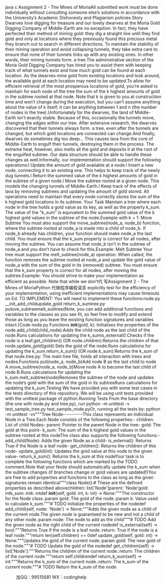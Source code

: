 java c
Assignment 2 - The Mines of MoriaAll submitted work must be done individually without consulting someone else’s solutions in accordance with the University’s Academic Dishonesty and Plagiarism policies.Story Dwarves love digging for treasure and our lovely dwarves at the Moria Gold Digging Company of Middle-Earth are no exception. In fact, they have perfected their method of mining gold: they dig a straight line until they find gold and only at locations where they previously found this precious metal they branch out to search in different directions. To maintain the stability of their mining operation and avoid collapsing tunnels, they take extra care to ensure that none of their tunnels links up with any existing ones. In other words, their mining tunnels form. a tree.The administrative section of the Moria Gold Digging Company has hired you to assist them with keeping track of what tunnels exist and how much gold can be found at each location. As the dwarves mine gold from existing locations and look around, the available gold at each location may need to be updated.To allow for efficient retrieval of the most prosperous locations of gold, you’re asked to maintain for each node of the tree the sum of the k highest amounts of gold in the subtree rooted at that node. Note that k is given to you at construction time and won’t change during the execution, but you can’t assume anything about the value of k itself; it can be anything between 1 and n (the number of nodes in the tree).Unfortunately for the dwarves, the land of Middle-Earth isn’t exactly stable. Because of this, occasionally the tunnels move, changing the edges within our tree. After extensive research, the dwarves discovered that their tunnels always form. a tree, even after the tunnels are changed, but which gold locations are connected can change.And finally, dwarves do sometimes dig too deep… This causes lava from the core of Middle-Earth to engulf their tunnels, destroying them in the process. The extreme heat, however, also melts all the gold and deposits it at the root of the engulfed subtree. Our data structure should be able to handle these changes as well.Informally, our implementation should support the following operations:l   Update the amount of gold available at a node.l   Insert a new node, connecting it to an existing one. This helps to keep track of the newly dug tunnels.l   Return the summed value of the k highest amounts of gold in the subtree of a given node.l   Move the subtree rooted at a given node. This models the changing tunnels of Middle-Earth.l   Keep track of the effects of lava by removing subtrees and updating the amount of gold stored.
All operations need to maintain that every node correctly stores the sum of the k highest gold locations in its subtree. 
Your Task Maintain a tree where each node in the tree holds a gold value as its key, as well as the property k_sum. The value of the "k_sum" is equivalent to the summed gold value of the k highest gold values in the subtree of the node.Example with k = 1:  Move Subtree You must also support the move_subtree(node_a, node_b)   function, where the subtree rooted at node_a is made into a child of node_b. If node_b already has children, your function should make node_a the last child. You must ensure that the k_sum property is correct for all nodes, after moving the subtree. You can assume that node_b isn’t in the subtree of node_a and you don’t have to check for this.Example:  Melt Subtree Your tree must support the melt_subtree(node_a) operation. When called, the function removes the subtree rooted at node_a and update the gold value of node_a with the sum of the gold in its (removed) subtree. You must ensure that the k_sum property is correct for all nodes, after moving the subtree.Example:  You should strive to make your implementation as efficient as possible. Note that while we don’t代 写Assignment 2 - The Mines of MoriaPython
代做程序编程语言 explicitly test for the efficiency of your implementation, using inefficient implementations may cause timeouts on Ed. TO IMPLEMENT: You will need to implement these functions:node.py __init_add_childupdate_gold return_k_sumtree.py putove_subtreemelt_subtree(Note, you can add additional functions and variables to the classes as you see fit, so feel free to modify and extend those as long as you leave the existing function signatures and variables intact.)Code node.py Functions __init__(gold, k): Initialises the properties of the node.add_child(child_node):Adds the child node as the last child of the node.Runs calculations for updating the k_sumis_external():Checks if the node is a leaf.get_children() (OR node.children):Returns the children of that node.update_gold(gold):Sets the gold of the node.Runs calculations for updating the k_sum.return_k_sum() (OR node.k_sum):Returns the k_sum of that node.tree.py: The main tree file, holds all interaction with trees and nodes.Functions put(node_a, node_b)Add node B as the last child to node A.move_subtree(node_a, node_b)Move node A to become the last child of node B.Runs calculations for updating the k_sum.melt_subtree(node)Removes the subtree of the node and updates the node’s gold with the sum of the gold in its subtreeRuns calculations for updating the k_sum.Testing We have provided you with some test cases in the tests directory of this repository. We will be using unit tests provided with the unittest package of python.Running Tests From the base directory (the one with node.py and tree.py), run
python -m unittest -v test_sample_tree.py test_sample_node.pyOr, running all the tests by:
python -m unittest -vv"""Tree Node----------This class represents an individual Node in a Tree.Each Node consists of the following properties:- children: List of child Nodes- parent: Pointer to the parent Node in the tree- gold: The gold at this point- k_sum: The sum of the k highest gold values in the subtree rooted at this nodeThe class also supports the following functions:- add_child(Node): Adds the given Node as a child- is_external(): Returns True if the Node is a leaf node- get_children(): Returns the children of this node- update_gold(int): Updates the gold value at this node to the given value- return_k_sum(): Returns the k_sum at this nodeYour task is to complete the following functions which are marked by the TODO comment.Note that your Node should automatically update the k_sum when the subtree changes (if branches change or gold values are updated!)You are free to add properties and functions to the class as long as the given signatures remain identical"""class Node():# These are the defined properties as described abovechildren: list['Node']parent: 'Node'gold: intk_sum: intk: intdef __init__(self, gold: int, k: int) -> None:"""The constructor for the Node class.:param gold: The gold of the node.:param k: Value used to calculate k_sum."""# TODO Initialize the properties of the nodedef add_child(self, node: 'Node') -> None:"""Adds the given node as a child of the current node.The given node is guaranteed to be new and not a child of any other node.:param node: The node to add as the child"""# TODO Add the given node as the right child of the current nodedef is_external(self) -> bool:"""Returns True if the node is a leaf node.:return: True if the node is a leaf node."""return len(self.children) == 0def update_gold(self, gold: int) -> None:"""Updates the gold of the current node.:param gold: The new gold of the node."""# TODO Update the gold of the nodedef get_children(self) -> list['Node']:"""Returns the children of the current node.:return: The children of the current node."""return self.childrendef return_k_sum(self) -> int:"""Returns the k_sum of the current node.:return: The k_sum of the current node."""# TODO Return the k_sum of the node



         
加QQ：99515681  WX：codinghelp
